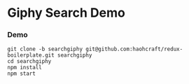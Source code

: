 # Giphy Search Demo

### Demo
```
git clone -b searchgiphy git@github.com:haohcraft/redux-boilerplate.git searchgiphy
cd searchgiphy
npm install
npm start
```